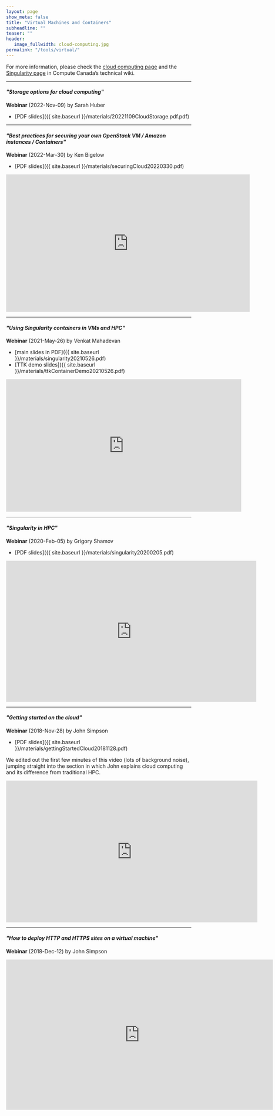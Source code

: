 ```yaml
---
layout: page
show_meta: false
title: "Virtual Machines and Containers"
subheadline: ""
teaser: ""
header:
   image_fullwidth: cloud-computing.jpg
permalink: "/tools/virtual/"
---
```


<!-- 1. Open `_config.yml` and work it through, it's well documented -->
<!-- 1. [Read the documentation][1] to check out all features of *Feeling Responsive*. -->
<!--  [1]: {{ site.url }}{{ site.baseurl }}/documentation/ -->

For more information, please check the [cloud computing page](https://docs.computecanada.ca/wiki/Cloud)
and the [Singularity page](https://docs.computecanada.ca/wiki/Singularity) in Compute Canada&#8217;s
technical wiki.

---

<a name="cloudSecurity"></a>
#### *"Storage options for cloud computing"*

**Webinar** (2022-Nov-09) by Sarah Huber

* [PDF slides]({{ site.baseurl }}/materials/20221109CloudStorage.pdf.pdf)

<!-- <div class="flex-video"> -->
<!-- </div> -->

---

<a name="cloudSecurity"></a>
#### *"Best practices for securing your own OpenStack VM / Amazon instances / Containers"*

**Webinar** (2022-Mar-30) by Ken Bigelow

* [PDF slides]({{ site.baseurl }}/materials/securingCloud20220330.pdf)

<div class="flex-video">
	<iframe width="663" height="373" src="https://www.youtube.com/embed/5PMi6aqGwN4" title="YouTube video player"
	frameborder="0" allow="accelerometer; autoplay; clipboard-write; encrypted-media; gyroscope; picture-in-picture"
	allowfullscreen></iframe>
</div>

---

<a name="venkatSingularity"></a>
#### *"Using Singularity containers in VMs and HPC"*

**Webinar** (2021-May-26) by Venkat Mahadevan

* [main slides in PDF]({{ site.baseurl }}/materials/singularity20210526.pdf)
* [TTK demo slides]({{ site.baseurl }}/materials/ttkContainerDemo20210526.pdf)

<div class="flex-video">
	<iframe width="640" height="360" src="https://www.youtube.com/embed/8QVzb78LUq4" title="YouTube video player"
	frameborder="0" allow="accelerometer; autoplay; clipboard-write; encrypted-media; gyroscope; picture-in-picture"
	allowfullscreen></iframe>
</div>

---

#### *"Singularity in HPC"*

**Webinar** (2020-Feb-05) by Grigory Shamov

* [PDF slides]({{ site.baseurl }}/materials/singularity20200205.pdf)

<div class="flex-video">
	<iframe width="681" height="383" src="https://www.youtube.com/embed/z-RtotX0i_0" frameborder="0"
	allow="accelerometer; autoplay; encrypted-media; gyroscope; picture-in-picture"
	allowfullscreen></iframe>
</div>

---

#### *"Getting started on the cloud"*

**Webinar** (2018-Nov-28) by John Simpson

* [PDF slides]({{ site.baseurl }}/materials/gettingStartedCloud20181128.pdf)

We edited out the first few minutes of this video (lots of background noise), jumping straight into the
section in which John explains cloud computing and its difference from traditional HPC.

<div class="flex-video">
	<iframe width="684" height="385" src="https://www.youtube.com/embed/JFFlkPrGFbM" frameborder="0"
	allow="accelerometer; autoplay; encrypted-media; gyroscope; picture-in-picture"
	allowfullscreen></iframe>
</div>

---

#### *"How to deploy HTTP and HTTPS sites on a virtual machine"*

**Webinar** (2018-Dec-12) by John Simpson

<div class="flex-video">
	<iframe width="726" height="408" src="https://www.youtube.com/embed/_hn_pVHGx8o" frameborder="0"
	allow="accelerometer; autoplay; encrypted-media; gyroscope; picture-in-picture"
	allowfullscreen></iframe>
</div>

<!-- &nbsp; -->
